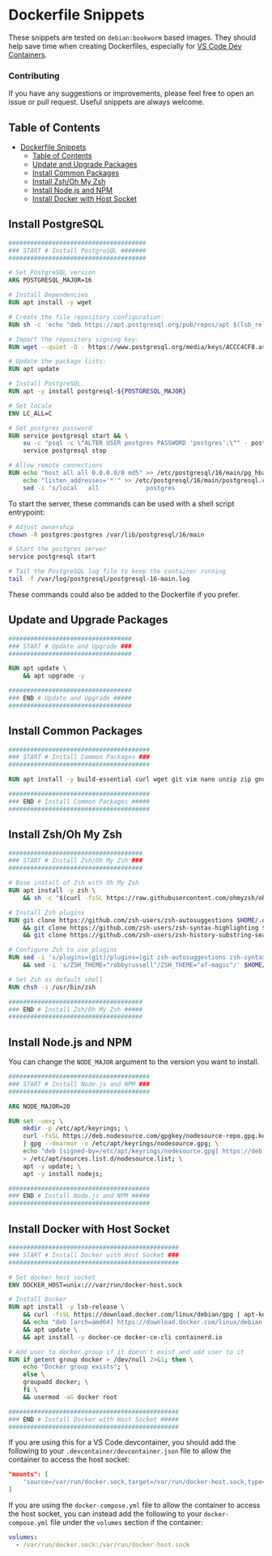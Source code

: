 # Dockerfile Snippets

These snippets are tested on `debian:bookworm` based images.
They should help save time when creating Dockerfiles, especially for [VS Code Dev Containers](https://code.visualstudio.com/docs/devcontainers/containers).

### Contributing

If you have any suggestions or improvements, please feel free to open an issue or pull request.
Useful snippets are always welcome.

## Table of Contents

- [Dockerfile Snippets](#dockerfile-snippets)
  - [Table of Contents](#table-of-contents)
  - [Update and Upgrade Packages](#update-and-upgrade-packages)
  - [Install Common Packages](#install-common-packages)
  - [Install Zsh/Oh My Zsh](#install-zshoh-my-zsh)
  - [Install Node.js and NPM](#install-nodejs-and-npm)
  - [Install Docker with Host Socket](#install-docker-with-host-socket)

## Install PostgreSQL

```Dockerfile
######################################
### START # Install PostgreSQL #######
######################################

# Set PostgreSQL version
ARG POSTGRESQL_MAJOR=16

# Install Dependencies
RUN apt install -y wget

# Create the file repository configuration:
RUN sh -c 'echo "deb https://apt.postgresql.org/pub/repos/apt $(lsb_release -cs)-pgdg main" > /etc/apt/sources.list.d/pgdg.list'

# Import the repository signing key:
RUN wget --quiet -O - https://www.postgresql.org/media/keys/ACCC4CF8.asc | apt-key add -

# Update the package lists:
RUN apt update

# Install PostgreSQL.
RUN apt -y install postgresql-${POSTGRESQL_MAJOR}

# Set locale
ENV LC_ALL=C

# Set postgres password
RUN service postgresql start && \
    su -c "psql -c \"ALTER USER postgres PASSWORD 'postgres';\"" - postgres && \
    service postgresql stop

# Allow remote connections
RUN echo "host all all 0.0.0.0/0 md5" >> /etc/postgresql/16/main/pg_hba.conf && \
    echo "listen_addresses='*'" >> /etc/postgresql/16/main/postgresql.conf && \
    sed -i 's/local   all             postgres                                peer/local   all             postgres                                md5/' /etc/postgresql/16/main/pg_hba.conf

```

To start the server, these commands can be used with a shell script entrypoint:

```bash
# Adjust ownership
chown -R postgres:postgres /var/lib/postgresql/16/main

# Start the postgres server
service postgresql start

# Tail the PostgreSQL log file to keep the container running
tail -f /var/log/postgresql/postgresql-16-main.log
```

These commands could also be added to the Dockerfile if you prefer.

## Update and Upgrade Packages

```Dockerfile
##################################
### START # Update and Upgrade ###
##################################

RUN apt update \
    && apt upgrade -y

##################################
### END # Update and Upgrade #####
##################################
```

## Install Common Packages

```Dockerfile
#######################################
### START # Install Common Packages ###
#######################################

RUN apt install -y build-essential curl wget git vim nano unzip zip gnupg2 apt-transport-https ca-certificates lsb-release software-properties-common

#######################################
### END # Install Common Packages #####
#######################################
```

## Install Zsh/Oh My Zsh

```Dockerfile
#####################################
### START # Install Zsh/Oh My Zsh ###
#####################################

# Base install of Zsh with Oh My Zsh
RUN apt install -y zsh \
    && sh -c "$(curl -fsSL https://raw.githubusercontent.com/ohmyzsh/ohmyzsh/master/tools/install.sh)" --unattended

# Install Zsh plugins
RUN git clone https://github.com/zsh-users/zsh-autosuggestions $HOME/.oh-my-zsh/custom/plugins/zsh-autosuggestions \
    && git clone https://github.com/zsh-users/zsh-syntax-highlighting $HOME/.oh-my-zsh/custom/plugins/zsh-syntax-highlighting \
    && git clone https://github.com/zsh-users/zsh-history-substring-search $HOME/.oh-my-zsh/custom/plugins/zsh-history-substring-search

# Configure Zsh to use plugins
RUN sed -i 's/plugins=(git)/plugins=(git zsh-autosuggestions zsh-syntax-highlighting zsh-history-substring-search history aliases sudo themes docker nmap kubectl)/' $HOME/.zshrc \
    && sed -i 's/ZSH_THEME="robbyrussell"/ZSH_THEME="af-magic"/' $HOME/.zshrc

# Set Zsh as default shell
RUN chsh -s /usr/bin/zsh

#####################################
### END # Install Zsh/Oh My Zsh #####
#####################################
```

## Install Node.js and NPM

You can change the `NODE_MAJOR` argument to the version you want to install.

```Dockerfile
#######################################
### START # Install Node.js and NPM ###
#######################################

ARG NODE_MAJOR=20

RUN set -uex; \
    mkdir -p /etc/apt/keyrings; \
    curl -fsSL https://deb.nodesource.com/gpgkey/nodesource-repo.gpg.key \
    | gpg --dearmor -o /etc/apt/keyrings/nodesource.gpg; \
    echo "deb [signed-by=/etc/apt/keyrings/nodesource.gpg] https://deb.nodesource.com/node_${NODE_MAJOR}.x nodistro main" \
    > /etc/apt/sources.list.d/nodesource.list; \
    apt -y update; \
    apt -y install nodejs;

#######################################
### END # Install Node.js and NPM #####
#######################################
```

## Install Docker with Host Socket

```Dockerfile
###############################################
### START # Install Docker with Host Socket ###
###############################################

# Set docker host socket
ENV DOCKER_HOST=unix:///var/run/docker-host.sock

# Install Docker
RUN apt install -y lsb-release \
    && curl -fsSL https://download.docker.com/linux/debian/gpg | apt-key add - \
    && echo "deb [arch=amd64] https://download.docker.com/linux/debian $(lsb_release -cs) stable" | tee /etc/apt/sources.list.d/docker.list > /dev/null \
    && apt update \
    && apt install -y docker-ce docker-ce-cli containerd.io

# Add user to docker group if it doesn't exist and add user to it
RUN if getent group docker > /dev/null 2>&1; then \
    echo "Docker group exists"; \
    else \
    groupadd docker; \
    fi \
    && usermod -aG docker root

###############################################
### END # Install Docker with Host Socket #####
###############################################
```

If you are using this for a VS Code devcontainer, you should add the following to your `.devcontainer/devcontainer.json` file to allow the container to access the host socket:

```json
"mounts": [
    "source=/var/run/docker.sock,target=/var/run/docker-host.sock,type=bind"
]
```

If you are using the `docker-compose.yml` file to allow the container to access the host socket, you can instead add the following to your `docker-compose.yml` file under the `volumes` section if the container:

```yaml
volumes:
  - /var/run/docker.sock:/var/run/docker-host.sock
```